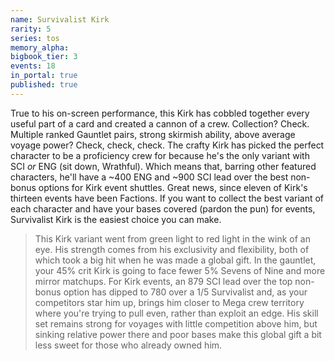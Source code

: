 ```yaml
---
name: Survivalist Kirk
rarity: 5
series: tos
memory_alpha:
bigbook_tier: 3
events: 18
in_portal: true
published: true
---
```


True to his on-screen performance, this Kirk has cobbled together every useful part of a card and created a cannon of a crew. Collection? Check. Multiple ranked Gauntlet pairs, strong skirmish ability, above average voyage power? Check, check, check. The crafty Kirk has picked the perfect character to be a proficiency crew for because he's the only variant with SCI _or_ ENG (sit down, Wrathful). Which means that, barring other featured characters, he'll have a ~400 ENG and ~900 SCI lead over the best non-bonus options for Kirk event shuttles. Great news, since eleven of Kirk's thirteen events have been Factions. If you want to collect the best variant of each character and have your bases covered (pardon the pun) for events, Survivalist Kirk is the easiest choice you can make.

> This Kirk variant went from green light to red light in the wink of an eye. His strength comes from his exclusivity and flexibility, both of which took a big hit when he was made a global gift. In the gauntlet, your 45% crit Kirk is going to face fewer 5% Sevens of Nine and more mirror matchups. For Kirk events, an 879 SCI lead over the top non-bonus option has dipped to 780 over a 1/5 Survivalist and, as your competitors star him up, brings him closer to Mega crew territory where you're trying to pull even, rather than exploit an edge. His skill set remains strong for voyages with little competition above him, but sinking relative power there and poor bases make this global gift a bit less sweet for those who already owned him.
